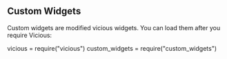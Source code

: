 Custom Widgets
-------
Custom widgets are modified vicious widgets.
You can load them after you require Vicious:

  vicious = require("vicious")
  custom_widgets = require("custom_widgets")

